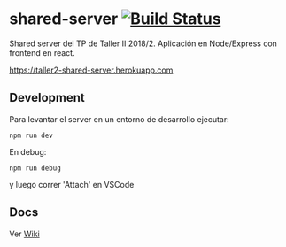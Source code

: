 # shared-server [![Build Status](https://travis-ci.org/Taller-2/shared-server.svg?branch=master)](https://travis-ci.org/Taller-2/shared-server)
Shared server del TP de Taller II 2018/2. Aplicación en Node/Express con frontend en react.

https://taller2-shared-server.herokuapp.com

## Development

Para levantar el server en un entorno de desarrollo ejecutar:
```
npm run dev
```

En debug:
```
npm run debug
```
y luego correr 'Attach' en VSCode

## Docs

Ver [Wiki](https://github.com/Taller-2/shared-server/wiki)
